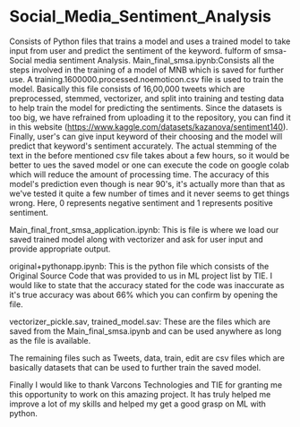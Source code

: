 # Social_Media_Sentiment_Analysis
Consists of Python files that trains a model and uses a trained model to take input from user and predict the sentiment of the keyword.
fulform of smsa-Social media sentiment Analysis.
Main_final_smsa.ipynb:Consists all the steps involved in the training of a model of MNB which is saved for further use. A training.1600000.processed.noemoticon.csv file is used to train the model. Basically this file consists of 16,00,000 tweets which are preprocessed, stemmed, vectorizer, and split into training and testing data to help train the model for predicting the sentiments. Since the datasets is too big, we have refrained from uploading it to the repository, you can find it in this website (https://www.kaggle.com/datasets/kazanova/sentiment140). Finally, user's can give input keyword of their choosing and the model will predict that keyword's sentiment accurately. The actual stemming of the text in the before mentioned csv file takes about a few hours, so it would be better to ues the saved model or one can execute the code on google colab which will reduce the amount of processing time. The accuracy of this model's prediction even though is near 90's, it's actually more than that as we've tested it quite a few number of times and it never seems to get things wrong. Here, 0 represents negative sentiment and 1 represents positive sentiment.

Main_final_front_smsa_application.ipynb: This is file is where we load our saved trained model along with vectorizer and ask for user input and provide appropriate output.

original+pythonapp.ipynb: This is the python file which consists of the Original Source Code that was provided to us in ML project list by TIE. I would like to state that the accuracy stated for the code was inaccurate as it's true accuracy was about 66% which you can confirm by opening the file.

vectorizer_pickle.sav, trained_model.sav: These are the files which are saved from the Main_final_smsa.ipynb and can be used anywhere as long as the file is available.

The remaining files such as Tweets, data, train, edit are csv files which are basically datasets that can be used to further train the saved model.

Finally I would like to thank Varcons Technologies and TIE for granting me this opportunity to work on this amazing project. It has truly helped me improve a lot of my skills and helped my get a good grasp on ML with python.
